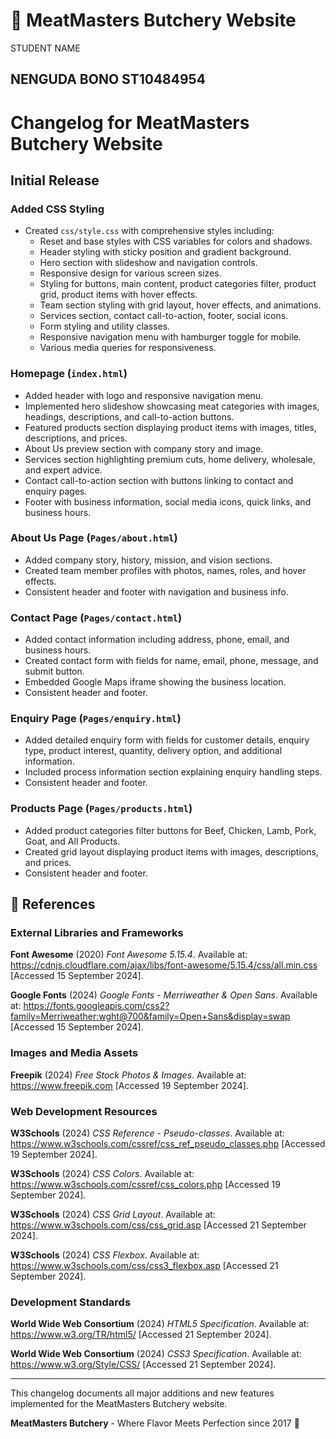 # 🥩 MeatMasters Butchery Website 
STUDENT NAME 
## NENGUDA BONO ST10484954

# Changelog for MeatMasters Butchery Website

## Initial Release

### Added CSS Styling
- Created `css/style.css` with comprehensive styles including:
  - Reset and base styles with CSS variables for colors and shadows.
  - Header styling with sticky position and gradient background.
  - Hero section with slideshow and navigation controls.
  - Responsive design for various screen sizes.
  - Styling for buttons, main content, product categories filter, product grid, product items with hover effects.
  - Team section styling with grid layout, hover effects, and animations.
  - Services section, contact call-to-action, footer, social icons.
  - Form styling and utility classes.
  - Responsive navigation menu with hamburger toggle for mobile.
  - Various media queries for responsiveness.

### Homepage (`index.html`)
- Added header with logo and responsive navigation menu.
- Implemented hero slideshow showcasing meat categories with images, headings, descriptions, and call-to-action buttons.
- Featured products section displaying product items with images, titles, descriptions, and prices.
- About Us preview section with company story and image.
- Services section highlighting premium cuts, home delivery, wholesale, and expert advice.
- Contact call-to-action section with buttons linking to contact and enquiry pages.
- Footer with business information, social media icons, quick links, and business hours.

### About Us Page (`Pages/about.html`)
- Added company story, history, mission, and vision sections.
- Created team member profiles with photos, names, roles, and hover effects.
- Consistent header and footer with navigation and business info.

### Contact Page (`Pages/contact.html`)
- Added contact information including address, phone, email, and business hours.
- Created contact form with fields for name, email, phone, message, and submit button.
- Embedded Google Maps iframe showing the business location.
- Consistent header and footer.

### Enquiry Page (`Pages/enquiry.html`)
- Added detailed enquiry form with fields for customer details, enquiry type, product interest, quantity, delivery option, and additional information.
- Included process information section explaining enquiry handling steps.
- Consistent header and footer.

### Products Page (`Pages/products.html`)
- Added product categories filter buttons for Beef, Chicken, Lamb, Pork, Goat, and All Products.
- Created grid layout displaying product items with images, descriptions, and prices.
- Consistent header and footer.


## 📄 References

### External Libraries and Frameworks

**Font Awesome** (2020) *Font Awesome 5.15.4*. Available at: https://cdnjs.cloudflare.com/ajax/libs/font-awesome/5.15.4/css/all.min.css [Accessed 15 September 2024].

**Google Fonts** (2024) *Google Fonts - Merriweather & Open Sans*. Available at: https://fonts.googleapis.com/css2?family=Merriweather:wght@700&family=Open+Sans&display=swap [Accessed 15 September 2024].

### Images and Media Assets
**Freepik** (2024) *Free Stock Photos & Images*. Available at: https://www.freepik.com [Accessed 19 September 2024].

### Web Development Resources
**W3Schools** (2024) *CSS Reference - Pseudo-classes*. Available at: https://www.w3schools.com/cssref/css_ref_pseudo_classes.php [Accessed 19 September 2024].

**W3Schools** (2024) *CSS Colors*. Available at: https://www.w3schools.com/cssref/css_colors.php [Accessed 19 September 2024].

**W3Schools** (2024) *CSS Grid Layout*. Available at: https://www.w3schools.com/css/css_grid.asp [Accessed 21 September 2024].

**W3Schools** (2024) *CSS Flexbox*. Available at: https://www.w3schools.com/css/css3_flexbox.asp [Accessed 21 September 2024].

### Development Standards
**World Wide Web Consortium** (2024) *HTML5 Specification*. Available at: https://www.w3.org/TR/html5/ [Accessed 21 September 2024].

**World Wide Web Consortium** (2024) *CSS3 Specification*. Available at: https://www.w3.org/Style/CSS/ [Accessed 21 September 2024].

---

This changelog documents all major additions and new features implemented for the MeatMasters Butchery website.

**MeatMasters Butchery** - Where Flavor Meets Perfection since 2017 🥩
